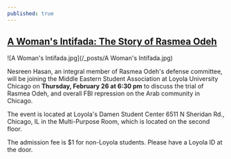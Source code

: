 ```yaml
---
published: true
---
```


## [ A Woman's Intifada: The Story of Rasmea Odeh](https://www.facebook.com/events/1396594390649928)

![A Woman's Intifada.jpg](/_posts/A Woman's Intifada.jpg)

Nesreen Hasan, an integral member of Rasmea Odeh's defense committee, will be joining the Middle Eastern Student Association at Loyola University Chicago on **Thursday, February 26 at 6:30 pm** to discuss the trial of Rasmea Odeh, and overall FBI repression on the Arab community in Chicago.

The event is located at Loyola's Damen Student Center 6511 N Sheridan Rd., Chicago, IL in the Multi-Purpose Room, which is located on the second floor. 

The admission fee is $1 for non-Loyola students. Please have a Loyola ID at the door.
